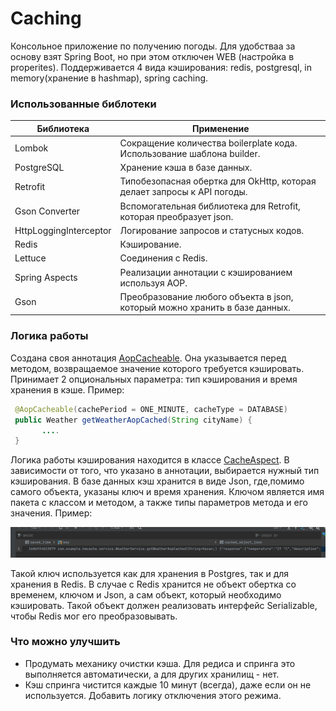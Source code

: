 # Caching
Консольное приложение по получению погоды.  Для удобстваа за основу взят Spring Boot, но при этом отключен WEB (настройка в properites). Поддерживается 4 вида кэширования: redis, postgresql, in memory(хранение в hashmap), spring caching.

### Использованные библотеки
| Библиотека  | Применение |
| ------------- | ------------- |
| Lombok | Сокращение количества boilerplate кода. Использование шаблона builder. |
| PostgreSQL  | Хранение кэша в базе данных. |
| Retrofit  | Типобезопасная обертка для OkHttp, которая делает запросы к API погоды. |
| Gson Converter  | Вспомогательная библиотека для Retrofit, которая преобразует json. |
| HttpLoggingInterceptor  | Логирование запросов и статусных кодов. |
| Redis  | Кэширование. |
| Lettuce  | Соединения с Redis. |
| Spring Aspects  | Реализации аннотации с кэшированием используя AOP. |
| Gson | Преобразование любого объекта в json, который можно хранить в базе данных. |

### Логика работы
Создана своя аннотация [AopCacheable](src/main/java/com/example/hwcache/aop/AopCacheable.java). Она указывается перед методом, возвращаемое значение которого требуется кэшировать.
Принимает 2 опциональных параметра: тип кэширования и время хранения в кэше. Пример: 
```Java
 @AopCacheable(cachePeriod = ONE_MINUTE, cacheType = DATABASE)
 public Weather getWeatherAopCached(String cityName) {
       ....
 }
```
Логика работы кэширования находится в классе [CacheAspect](src/main/java/com/example/hwcache/aop/CacheAspect.java). В зависимости от того, что указано в аннотации, выбирается нужный тип кэширования.
В базе данных кэш хранится в виде Json, где,помимо самого объекта, указаны ключ и время хранения. Ключом является имя пакета с классом и методом, а также типы параметров метода и его значения. Пример:

![screenshot](images/screenshot.png)

Такой ключ используется как для хранения в Postgres, так и для хранения в Redis. В случае с Redis хранится не объект обертка со временем, ключом и Json, а сам объект, который необходимо кэшировать. Такой объект должен реализовать интерфейс Serializable, чтобы Redis мог его преобразовывать.


### Что можно улучшить
* Продумать механику очистки кэша. Для редиса и спринга это выполняется автоматически, а для других хранилищ - нет.
* Кэш спринга чистится каждые 10 минут (всегда), даже если он не используется. Добавить логику отключения этого режима.

